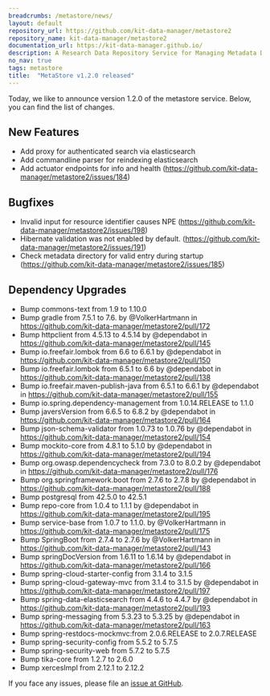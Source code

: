 ```yaml
---
breadcrumbs: /metastore/news/
layout: default
repository_url: https://github.com/kit-data-manager/metastore2
repository_name: kit-data-manager/metastore2
documentation_url: https://kit-data-manager.github.io/
description: A Research Data Repository Service for Managing Metadata Documents based on JSON or XML.
no_nav: true
tags: metastore
title:  "MetaStore v1.2.0 released"
---
```


Today, we like to announce version 1.2.0 of the metastore service. Below, you can find the list of changes. 

## New Features
* Add proxy for authenticated search via elasticsearch
* Add commandline parser for reindexing elasticsearch
* Add actuator endpoints for info and health (https://github.com/kit-data-manager/metastore2/issues/184)
 
## Bugfixes
* Invalid input for resource identifier causes NPE (https://github.com/kit-data-manager/metastore2/issues/198)
* Hibernate validation was not enabled by default. (https://github.com/kit-data-manager/metastore2/issues/191)
* Check metadata directory for valid entry during startup (https://github.com/kit-data-manager/metastore2/issues/185)

## Dependency Upgrades
* Bump commons-text from 1.9 to 1.10.0
* Bump gradle from 7.5.1 to 7.6. by @VolkerHartmann in https://github.com/kit-data-manager/metastore2/pull/172
* Bump httpclient from 4.5.13 to 4.5.14 by @dependabot in https://github.com/kit-data-manager/metastore2/pull/145
* Bump io.freefair.lombok from 6.6 to 6.6.1 by @dependabot in https://github.com/kit-data-manager/metastore2/pull/150
* Bump io.freefair.lombok from 6.5.1 to 6.6 by @dependabot in https://github.com/kit-data-manager/metastore2/pull/138
* Bump io.freefair.maven-publish-java from 6.5.1 to 6.6.1 by @dependabot in https://github.com/kit-data-manager/metastore2/pull/155
* Bump io.spring.dependency-management from 1.0.14.RELEASE to 1.1.0 
* Bump javersVersion from 6.6.5 to 6.8.2 by @dependabot in https://github.com/kit-data-manager/metastore2/pull/164
* Bump json-schema-validator from 1.0.73 to 1.0.76 by @dependabot in https://github.com/kit-data-manager/metastore2/pull/154
* Bump mockito-core from 4.8.1 to 5.1.0 by @dependabot in https://github.com/kit-data-manager/metastore2/pull/194
* Bump org.owasp.dependencycheck from 7.3.0 to 8.0.2 by @dependabot in https://github.com/kit-data-manager/metastore2/pull/176
* Bump org.springframework.boot from 2.7.6 to 2.7.8 by @dependabot in https://github.com/kit-data-manager/metastore2/pull/188
* Bump postgresql from 42.5.0 to 42.5.1
* Bump repo-core from 1.0.4 to 1.1.1 by @dependabot in https://github.com/kit-data-manager/metastore2/pull/195
* Bump service-base from 1.0.7 to 1.1.0. by @VolkerHartmann in https://github.com/kit-data-manager/metastore2/pull/175
* Bump SpringBoot from 2.7.4 to 2.7.6 by @VolkerHartmann in https://github.com/kit-data-manager/metastore2/pull/143
* Bump springDocVersion from 1.6.11 to 1.6.14 by @dependabot in https://github.com/kit-data-manager/metastore2/pull/166
* Bump spring-cloud-starter-config from 3.1.4 to 3.1.5
* Bump spring-cloud-gateway-mvc from 3.1.4 to 3.1.5 by @dependabot in https://github.com/kit-data-manager/metastore2/pull/197
* Bump spring-data-elasticsearch from 4.4.6 to 4.4.7 by @dependabot in https://github.com/kit-data-manager/metastore2/pull/193
* Bump spring-messaging from 5.3.23 to 5.3.25 by @dependabot in https://github.com/kit-data-manager/metastore2/pull/163
* Bump spring-restdocs-mockmvc:from 2.0.6.RELEASE to 2.0.7.RELEASE
* Bump spring-security-config from 5.5.2 to 5.7.5
* Bump spring-security-web from 5.7.2 to 5.7.5
* Bump tika-core from 1.2.7 to 2.6.0 
* Bump xercesImpl from 2.12.1 to 2.12.2 

If you face any issues, please file an [issue at GitHub](https://github.com/kit-data-manager/metastore2/issues). 
